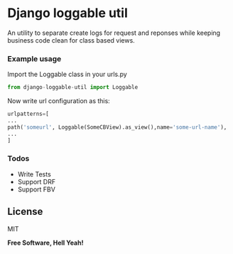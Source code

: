 # Django loggable util

An utility to separate create logs for request and reponses while keeping business code clean for class based views. 

### Example usage

Import the Loggable class in your urls.py
```python
from django-loggable-util import Loggable
```

Now write url configuration as this:

```python
urlpatterns=[
...
path('someurl', Loggable(SomeCBView).as_view(),name='some-url-name'),
...
]
```




### Todos
 - Write Tests
 - Support DRF
 - Support FBV

License
----

MIT

**Free Software, Hell Yeah!**